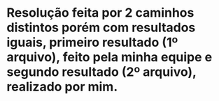 # Resolução feita por 2 caminhos distintos porém com resultados iguais, primeiro resultado (1º arquivo), feito pela minha equipe e segundo resultado (2º arquivo), realizado por mim.
